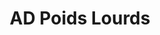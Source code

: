 ---
title: "AD Poids Lourds"
url: /pontault-combault/ad-poids-lourds/
shop: réparation de voitures
---